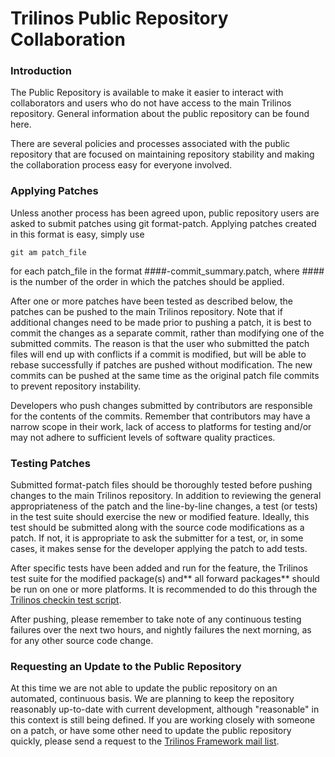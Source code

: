 # Trilinos Public Repository Collaboration

### Introduction 

The Public Repository is available to make it easier to interact with collaborators and users who do not have access to the main Trilinos repository. General information about the public repository can be found here.

There are several policies and processes associated with the public repository that are focused on maintaining repository stability and making the collaboration process easy for everyone involved.

### Applying Patches

Unless another process has been agreed upon, public repository users are asked to submit patches using git format-patch. Applying patches created in this format is easy, simply use 

    git am patch_file

for each patch_file in the format ####-commit_summary.patch, where #### is the number of the order in which the patches should be applied.

After one or more patches have been tested as described below, the patches can be pushed to the main Trilinos repository. Note that if additional changes need to be made prior to pushing a patch, it is best to commit the changes as a separate commit, rather than modifying one of the submitted commits. The reason is that the user who submitted the patch files will end up with conflicts if a commit is modified, but will be able to rebase successfully if patches are pushed without modification. The new commits can be pushed at the same time as the original patch file commits to prevent repository instability.

Developers who push changes submitted by contributors are responsible for the contents of the commits. Remember that contributors may have a narrow scope in their work, lack of access to platforms for testing and/or may not adhere to sufficient levels of software quality practices.

### Testing Patches

Submitted format-patch files should be thoroughly tested before pushing changes to the main Trilinos repository. In addition to reviewing the general appropriateness of the patch and the line-by-line changes, a test (or tests) in the test suite should exercise the new or modified feature. Ideally, this test should be submitted along with the source code modifications as a patch. If not, it is appropriate to ask the submitter for a test, or, in some cases, it makes sense for the developer applying the patch to add tests.

After specific tests have been added and run for the feature, the Trilinos test suite for the modified package(s) and** all forward packages** should be run on one or more platforms. It is recommended to do this through the [Trilinos checkin test script](https://github.com/trilinos/Trilinos/wiki/Safe-Checkin-Testing).

After pushing, please remember to take note of any continuous testing failures over the next two hours, and nightly failures the next morning, as for any other source code change.

### Requesting an Update to the Public Repository

At this time we are not able to update the public repository on an automated, continuous basis. We are planning to keep the repository reasonably up-to-date with current development, although "reasonable" in this context is still being defined. If you are working closely with someone on a patch, or have some other need to update the public repository quickly, please send a request to the [Trilinos Framework mail list](https://github.com/trilinos/Trilinos/wiki/Mail-Lists).
